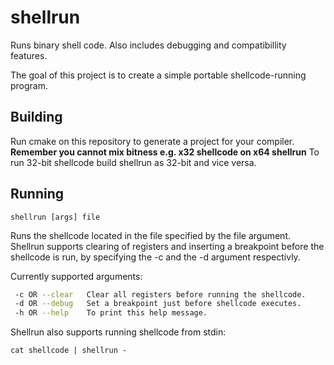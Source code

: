 # shellrun

 Runs binary shell code. Also includes debugging and compatibillity features.

 The goal of this project is to create a simple portable shellcode-running program.

## Building

 Run cmake on this repository to generate a project for your compiler. **Remember you cannot mix bitness e.g. x32 shellcode on x64 shellrun** To run 32-bit shellcode build shellrun as 32-bit and vice versa.

## Running

 ```shellrun [args] file```

 Runs the shellcode located in the file specified by the file argument. Shellrun supports clearing of registers and inserting a breakpoint before the shellcode is run, by specifying the -c and the -d argument respectivly.

 Currently supported arguments:

```bash
 -c OR --clear   Clear all registers before running the shellcode.
 -d OR --debug   Set a breakpoint just before shellcode executes.
 -h OR --help    To print this help message.
```

 Shellrun also supports running shellcode from stdin:

 ```cat shellcode | shellrun -```
